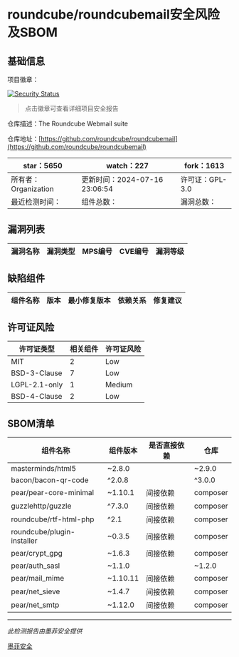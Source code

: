 # roundcube/roundcubemail安全风险及SBOM

## 基础信息

项目徽章：

[![Security Status](https://www.murphysec.com/platform3/v31/badge/1813286566297583616.svg)](https://www.murphysec.com/console/report/1714352854730932224/1813286566297583616)

> 点击徽章可查看详细项目安全报告

仓库描述：The Roundcube Webmail suite

仓库地址：[https://github.com/roundcube/roundcubemail](https://github.com/roundcube/roundcubemail)

| star：5650 | watch：227 | fork：1613 |
| ----------- | -------------- | ------------ |
| 所有者：Organization | 更新时间：2024-07-16 23:06:54 | 许可证：GPL-3.0 |
| 最近检测时间： | 组件总数： | 漏洞总数： |




## 漏洞列表

| 漏洞名称 | 漏洞类型 | MPS编号 | CVE编号 | 漏洞等级 |
| ------- | ------ | ------- | ------ | ----- |





## 缺陷组件

| 组件名称 | 版本 | 最小修复版本 | 依赖关系 | 修复建议 |
| -------- | ---- | ------------ | -------- | -------- |





## 许可证风险

| 许可证类型 | 相关组件 | 许可证风险 |
| ---------- | -------- | ---------- |
|MIT|2|Low|
|BSD-3-Clause|7|Low|
|LGPL-2.1-only|1|Medium|
|BSD-4-Clause|2|Low|




## SBOM清单

| 组件名称 | 组件版本 | 是否直接依赖 | 仓库 |
| -------- | -------- | ------------ | ---- |
|masterminds/html5|~2.8.0 || ~2.9.0|间接依赖|composer|
|bacon/bacon-qr-code|^2.0.8 || ^3.0.0|间接依赖|composer|
|pear/pear-core-minimal|~1.10.1|间接依赖|composer|
|guzzlehttp/guzzle|^7.3.0|间接依赖|composer|
|roundcube/rtf-html-php|^2.1|间接依赖|composer|
|roundcube/plugin-installer|~0.3.5|间接依赖|composer|
|pear/crypt_gpg|~1.6.3|间接依赖|composer|
|pear/auth_sasl|~1.1.0 || ~1.2.0|间接依赖|composer|
|pear/mail_mime|~1.10.11|间接依赖|composer|
|pear/net_sieve|~1.4.7|间接依赖|composer|
|pear/net_smtp|~1.12.0|间接依赖|composer|


------

*此检测报告由墨菲安全提供*

[墨菲安全](www.murphysec.com)